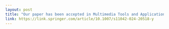 ```yaml
---
layout: post
title: "Our paper has been accepted in Multimedia Tools and Applications!"
link: https://link.springer.com/article/10.1007/s11042-024-20518-y
---
```


